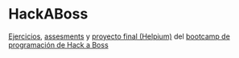 # HackABoss
[Ejercicios](https://github.com/javieralonsol/HackABoss/ejercicios), [assesments](https://github.com/javieralonsol/HackABoss/assesments) y [proyecto final (Helpium)](https://github.com/javieralonsol/HackABoss/proyecto) del [bootcamp de programación de Hack a Boss](https://hackaboss.com/)
